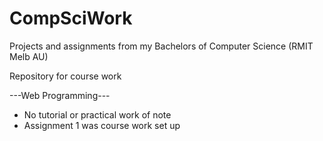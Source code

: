 # CompSciWork
Projects and assignments from my Bachelors of Computer Science (RMIT Melb AU)

Repository for course work

---Web Programming---

- No tutorial or practical work of note
- Assignment 1 was course work set up